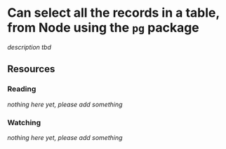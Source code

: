 # Can select all the records in a table, from Node using the `pg` package
_description tbd_
## Resources
### Reading
_nothing here yet, please add something_
### Watching
_nothing here yet, please add something_
